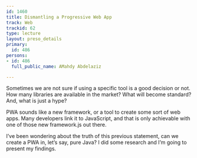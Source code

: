```yaml
---
id: 1460
title: Dismantling a Progressive Web App
track: Web
trackid: 62
type: lecture
layout: preso_details
primary:
  id: 486
persons:
- id: 486
  full_public_name: AMahdy Abdelaziz

---
```

Sometimes we are not sure if using a specific tool is a good decision or not. How many libraries are available in the market? What will become standard? And, what is just a hype?

PWA sounds like a new framework, or a tool to create some sort of web apps. Many developers link it to JavaScript, and that is only achievable with one of those new framework.js out there.

I’ve been wondering about the truth of this previous statement, can we create a PWA in, let’s say, pure Java? I did some research and I’m going to present my findings.